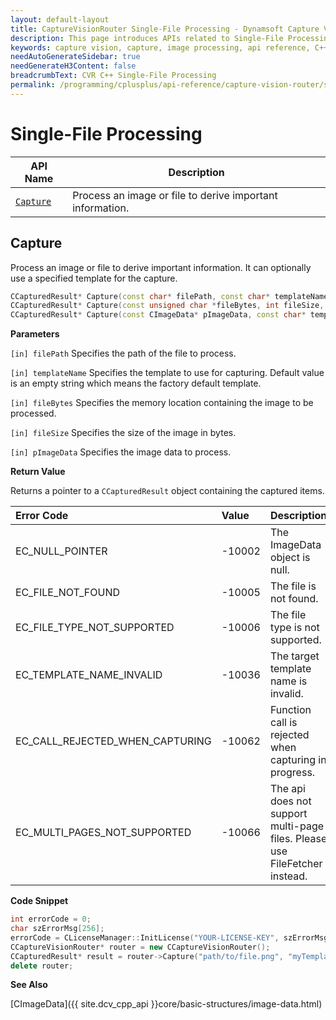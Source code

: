 ```yaml
---
layout: default-layout
title: CaptureVisionRouter Single-File Processing - Dynamsoft Capture Vision C++ Edition API
description: This page introduces APIs related to Single-File Processing by the CCaptureVisionRouter class of the Dynamsoft Capture Vision C++ Edition.
keywords: capture vision, capture, image processing, api reference, C++, single-file
needAutoGenerateSidebar: true
needGenerateH3Content: false
breadcrumbText: CVR C++ Single-File Processing
permalink: /programming/cplusplus/api-reference/capture-vision-router/single-file-processing.html
---
```


# Single-File Processing

| API Name              | Description                                               |
| --------------------- | --------------------------------------------------------- |
| [`Capture`](#capture) | Process an image or file to derive important information. |

## Capture

Process an image or file to derive important information. It can optionally use a specified template for the capture.

```cpp
CCapturedResult* Capture(const char* filePath, const char* templateName="");
CCapturedResult* Capture(const unsigned char *fileBytes, int fileSize, const char* templateName="");
CCapturedResult* Capture(const CImageData* pImageData, const char* templateName="");
```

**Parameters**

`[in] filePath` Specifies the path of the file to process.

`[in] templateName` Specifies the template to use for capturing. Default value is an empty string which means the factory default template.

`[in] fileBytes` Specifies the memory location containing the image to be processed.

`[in] fileSize`  Specifies the size of the image in bytes.

`[in] pImageData` Specifies the image data to process.

**Return Value**

Returns a pointer to a `CCapturedResult` object containing the captured items.

| Error Code | Value | Description |
| :--------- | :---- | :---------- |
| EC_NULL_POINTER | -10002 | The ImageData object is null. |
| EC_FILE_NOT_FOUND | -10005 | The file is not found. |
| EC_FILE_TYPE_NOT_SUPPORTED | -10006 | The file type is not supported. |
| EC_TEMPLATE_NAME_INVALID | -10036 | The target template name is invalid. |
| EC_CALL_REJECTED_WHEN_CAPTURING  | -10062 | Function call is rejected when capturing in progress. |
| EC_MULTI_PAGES_NOT_SUPPORTED | -10066 | The api does not support multi-page files. Please use FileFetcher instead. |

**Code Snippet**

```cpp
int errorCode = 0;
char szErrorMsg[256];
errorCode = CLicenseManager::InitLicense("YOUR-LICENSE-KEY", szErrorMsg, 256);
CCaptureVisionRouter* router = new CCaptureVisionRouter();
CCapturedResult* result = router->Capture("path/to/file.png", "myTemplate");
delete router;
```

**See Also**

[CImageData]({{ site.dcv_cpp_api }}core/basic-structures/image-data.html)
